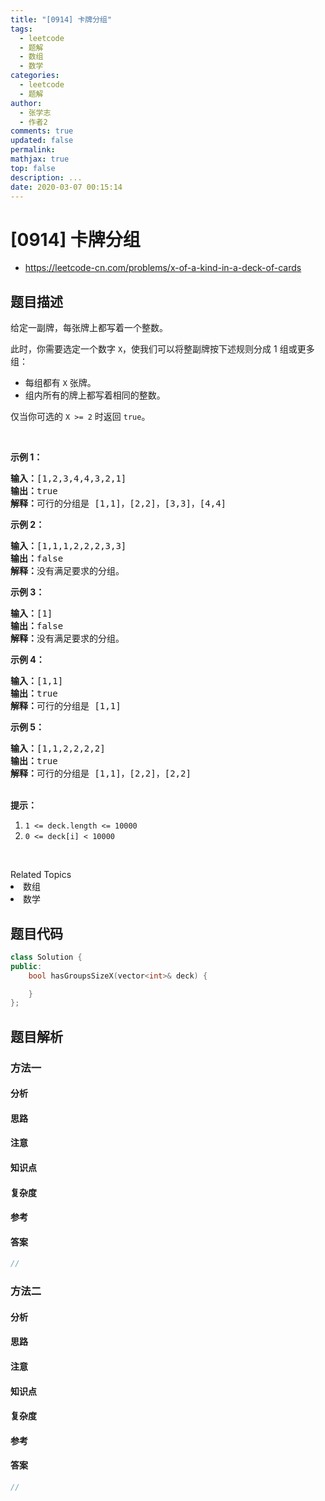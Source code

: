 ```yaml
---
title: "[0914] 卡牌分组"
tags:
  - leetcode
  - 题解
  - 数组
  - 数学
categories:
  - leetcode
  - 题解
author:
  - 张学志
  - 作者2
comments: true
updated: false
permalink:
mathjax: true
top: false
description: ...
date: 2020-03-07 00:15:14
---
```



# [0914] 卡牌分组
* https://leetcode-cn.com/problems/x-of-a-kind-in-a-deck-of-cards


## 题目描述

<p>给定一副牌，每张牌上都写着一个整数。</p>

<p>此时，你需要选定一个数字 <code>X</code>，使我们可以将整副牌按下述规则分成 1 组或更多组：</p>

<ul>
	<li>每组都有&nbsp;<code>X</code>&nbsp;张牌。</li>
	<li>组内所有的牌上都写着相同的整数。</li>
</ul>

<p>仅当你可选的 <code>X &gt;= 2</code> 时返回&nbsp;<code>true</code>。</p>

<p>&nbsp;</p>

<p><strong>示例 1：</strong></p>

<pre><strong>输入：</strong>[1,2,3,4,4,3,2,1]
<strong>输出：</strong>true
<strong>解释：</strong>可行的分组是 [1,1]，[2,2]，[3,3]，[4,4]
</pre>

<p><strong>示例 2：</strong></p>

<pre><strong>输入：</strong>[1,1,1,2,2,2,3,3]
<strong>输出：</strong>false
<strong>解释：</strong>没有满足要求的分组。
</pre>

<p><strong>示例 3：</strong></p>

<pre><strong>输入：</strong>[1]
<strong>输出：</strong>false
<strong>解释：</strong>没有满足要求的分组。
</pre>

<p><strong>示例 4：</strong></p>

<pre><strong>输入：</strong>[1,1]
<strong>输出：</strong>true
<strong>解释：</strong>可行的分组是 [1,1]
</pre>

<p><strong>示例 5：</strong></p>

<pre><strong>输入：</strong>[1,1,2,2,2,2]
<strong>输出：</strong>true
<strong>解释：</strong>可行的分组是 [1,1]，[2,2]，[2,2]
</pre>

<p><br>
<strong>提示：</strong></p>

<ol>
	<li><code>1 &lt;= deck.length &lt;= 10000</code></li>
	<li><code>0 &lt;= deck[i] &lt;&nbsp;10000</code></li>
</ol>

<p>&nbsp;</p>
<div><div>Related Topics</div><div><li>数组</li><li>数学</li></div></div>


## 题目代码

```cpp
class Solution {
public:
    bool hasGroupsSizeX(vector<int>& deck) {

    }
};
```


## 题目解析


### 方法一

#### 分析

#### 思路

#### 注意

#### 知识点

#### 复杂度

#### 参考

#### 答案

```cpp
//
```


### 方法二

#### 分析

#### 思路

#### 注意

#### 知识点

#### 复杂度

#### 参考

#### 答案

```cpp
//
```


